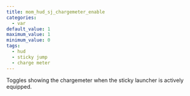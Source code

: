 ```yaml
---
title: mom_hud_sj_chargemeter_enable
categories:
  - var
default_value: 1
maximum_value: 1
minimum_value: 0
tags:
  - hud
  - sticky jump
  - charge meter
---
```


Toggles showing the chargemeter when the sticky launcher is actively equipped.
